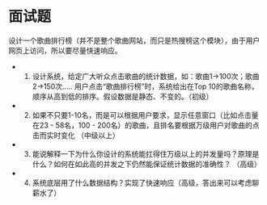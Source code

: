 # 面试题

设计一个歌曲排行榜（并不是整个歌曲网站，而只是热搜榜这个模块），由于用户网页上访问，所以要尽量快速响应。

- 1. 设计系统，给定广大听众点击歌曲的统计数据，如：歌曲1->100次；歌曲2->150次..... 用户点击“歌曲排行榜”时，系统给出在Top 10的歌曲名称，顺序从高到低的排序。假设数据是静态、不变的。（初级）
- 2. 如果不只要1-10名，而是可以根据用户要求，显示任意窗口（比如点击量在23 - 58名，100 - 200名）的歌曲，且排名要根据万级用户对歌曲的点击而实时变化 （中级以上）
- 3. 能说解释一下为什么你设计的系统能扛得住万级以上的并发量吗？原理是什么？如何在如此高的并发之下仍然能保证统计数据的准确性？ （高级）
- 4. 系统底层用了什么数据结构？实现了快速响应（高级，答出来可以考虑聊薪水了）